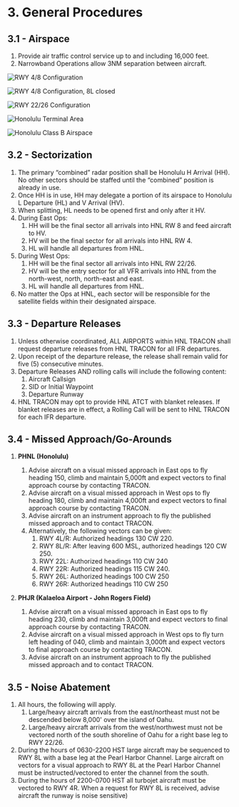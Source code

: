 # 3. General Procedures

## 3.1 - Airspace

1. Provide air traffic control service up to and including 16,000 feet.
2. Narrowband Operations allow 3NM separation between aircraft.

![RWY 4/8 Configuration](img/rwy48.png)

![RWY 4/8 Configuration, 8L closed](img/rwy48-8lclosed.png)

![RWY 22/26 Configuration](img/rwy2226.png)

![Honolulu Terminal Area](img/terminal.png)

![Honolulu Class B Airspace](img/hnl-classb.png)

## 3.2 - Sectorization

1. The primary “combined” radar position shall be Honolulu H Arrival (HH). No other sectors should be staffed until the “combined” position is already in use.
2. Once HH is in use, HH may delegate a portion of its airspace to Honolulu L Departure (HL) and V Arrival (HV).
3. When splitting, HL needs to be opened first and only after it HV.
4. During East Ops:
   1. HH will be the final sector all arrivals into HNL RW 8 and feed aircraft to HV.
   2. HV will be the final sector for all arrivals into HNL RW 4.
   3. HL will handle all departures from HNL.
5. During West Ops:
   1. HH will be the final sector all arrivals into HNL RW 22/26.
   2. HV will be the entry sector for all VFR arrivals into HNL from the north-west, north, north-east and east.
   3. HL will handle all departures from HNL.
6. No matter the Ops at HNL, each sector will be responsible for the satellite fields within their designated airspace.

## 3.3 - Departure Releases

1. Unless otherwise coordinated, ALL AIRPORTS within HNL TRACON shall request departure releases from HNL TRACON for all IFR departures.
2. Upon receipt of the departure release, the release shall remain valid for five (5) consecutive minutes.
3. Departure Releases AND rolling calls will include the following content:
    1. Aircraft Callsign
    2. SID or Initial Waypoint
    3. Departure Runway
4. HNL TRACON may opt to provide HNL ATCT with blanket releases. If blanket releases are in effect, a Rolling Call will be sent to HNL TRACON for each IFR departure.

## 3.4 - Missed Approach/Go-Arounds

1. **PHNL (Honolulu)**
   1. Advise aircraft on a visual missed approach in East ops to fly heading 150, climb and maintain 5,000ft and expect vectors to final approach course by contacting TRACON.
   2. Advise aircraft on a visual missed approach in West ops to fly heading 180, climb and maintain 4,000ft and expect vectors to final approach course by contacting TRACON.
   3. Advise aircraft on an instrument approach to fly the published missed approach and to contact TRACON.
   4. Alternatively, the following vectors can be given:
      1. RWY 4L/R: Authorized headings 130 CW 220.
      2. RWY 8L/R: After leaving 600 MSL, authorized headings 120 CW 250.
      3. RWY 22L: Authorized headings 110 CW 240
      4. RWY 22R: Authorized headings 115 CW 240.
      5. RWY 26L: Authorized headings 100 CW 250
      6. RWY 26R: Authorized headings 110 CW 250

2. **PHJR (Kalaeloa Airport - John Rogers Field)**
   1. Advise aircraft on a visual missed approach in East ops to fly heading 230, climb and maintain 3,000ft and expect vectors to final approach course by contacting TRACON.
   2. Advise aircraft on a visual missed approach in West ops to fly turn left heading of 040, climb and maintain 3,000ft and expect vectors to final approach course by contacting TRACON.
   3. Advise aircraft on an instrument approach to fly the published missed approach and to contact TRACON.

## 3.5 - Noise Abatement

1. All hours, the following will apply.
   1. Large/heavy aircraft arrivals from the east/northeast must not be descended below 8,000' over the island of Oahu.
   2. Large/heavy aircraft arrivals from the west/northwest must not be vectored north of the south shoreline of Oahu for a right base leg to RWY 22/26.
2. During the hours of 0630-2200 HST large aircraft may be sequenced to RWY 8L with a base leg at the Pearl Harbor Channel. Large aircraft on vectors for a visual approach to RWY 8L at the Pearl Harbor Channel must be instructed/vectored to enter the channel from the south.
3. During the hours of 2200-0700 HST all turbojet aircraft must be vectored to RWY 4R. When a request for RWY 8L is received, advise aircraft the runway is noise sensitive)

